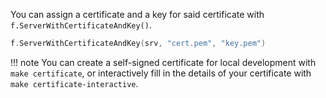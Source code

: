 You can assign a certificate and a key for said certificate with `f.ServerWithCertificateAndKey()`.

```go
f.ServerWithCertificateAndKey(srv, "cert.pem", "key.pem")
```

!!! note
    You can create a self-signed certificate for local development with `make certificate`, or interactively fill in the details of your certificate with `make certificate-interactive`.
